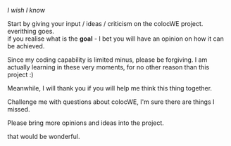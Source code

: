 *I wish I know*


Start by giving your input / ideas / criticism on the colocWE project. everithing goes.
<br>
if you realise what is the <b>goal</b> - I bet you will have an opinion on how it can be achieved.

Since my coding capability is limited minus, please be forgiving.
I am actually learning in these very moments, for no other reason than this project :)


Meanwhile, I will thank you if you will help me think this thing together.


Challenge me with questions about colocWE,  I'm sure there are things I missed.


Please bring more opinions and ideas into the project.


that would be wonderful.

